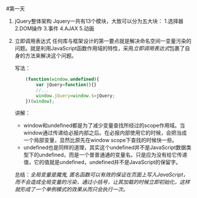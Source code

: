 #第一天

1. jQuery整体架构
   Jquery一共有13个模块，大致可以分为五大块：
     1.选择器
     2.DOM操作
     3.事件
     4.AJAX
     5.动画

2. 立即调用表达式
	任何库与框架设计的第一要点就是解决命名空间一变量污染的问题。就是利用JavaScript函数作用域的特性，采用*立即调用表达式*包裹了自身的方法来解决这个问题。
    
    写法：
	```JavaScript
    	(function(window,undefined){
        	var jQuery=function(){}
            //...
            window.jQuery=window.$=jQuery;
        })(window);
    ```
    讲解：
    * window和undefined都是为了减少变量查找所经过的scope作用域。当window通过传递给必报内部之后。在必报内部使用它的时候，会把当成一个局部变量，显然比原先在window scope下查找的时候快一些。
    * undefined也是同样的道理，其实这个undefined并不是JavaScript数据类型下的undefined，而是一个普普通通的变量名。只是应为没有给它传递值，它的值就是undefined，undefined并不是JavaScript的保留字。

	总结：*全局变量是魔鬼, 匿名函数可以有效的保证在页面上写入JavaScript，而不会造成全局变量的污染，通过小括号，让其加载的时候立即初始化，这样就形成了一个单例模式的效果从而只会执行一次。*